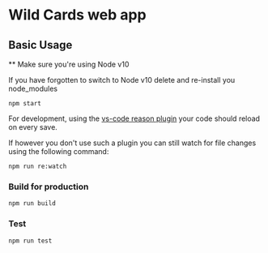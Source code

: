 # Wild Cards web app

## Basic Usage

\*\* Make sure you're using Node v10

If you have forgotten to switch to Node v10 delete and re-install you node_modules

```
npm start
```

For development, using the [vs-code reason plugin](https://github.com/jaredly/reason-language-server) your code should reload on every save.

If however you don't use such a plugin you can still watch for file changes using the following command:

```
npm run re:watch
```

### Build for production

```
npm run build
```

### Test

```
npm run test
```
